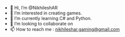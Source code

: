 - 👋 Hi, I’m @NikhileshAR
- 👀 I’m interested in creating games.
- 🌱 I’m currently learning C# and Python.
- 💞️ I’m looking to collaborate on 
- 📫 How to reach me : nikhileshar.gaming@gmail.com

<!---
NikhileshAR/NikhileshAR is a ✨ special ✨ repository because its `README.md` (this file) appears on your GitHub profile.
You can click the Preview link to take a look at your changes.
--->
